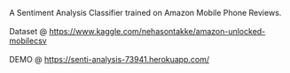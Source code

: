 A Sentiment Analysis Classifier trained on Amazon Mobile Phone Reviews.<br><br>
Dataset @ https://www.kaggle.com/nehasontakke/amazon-unlocked-mobilecsv<br><br>
DEMO @ https://senti-analysis-73941.herokuapp.com/
